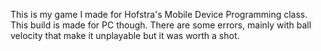 This is my game I made for Hofstra's Mobile Device Programming class. This build is made for PC though. There are some errors, mainly with ball velocity that make it unplayable but it was worth a shot.
